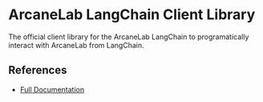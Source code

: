 # ArcaneLab LangChain Client Library

The official client library for the ArcaneLab LangChain to programatically interact with ArcaneLab from LangChain.

## References
- [Full Documentation](http://docs.arcanelab.ai/LangChain/Javascript)